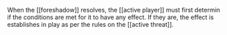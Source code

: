 When the [[foreshadow]] resolves, the [[active player]] must first determin if the conditions are met for it to have any effect. If they are, the effect is establishes in play as per the rules on the [[active threat]]. 
